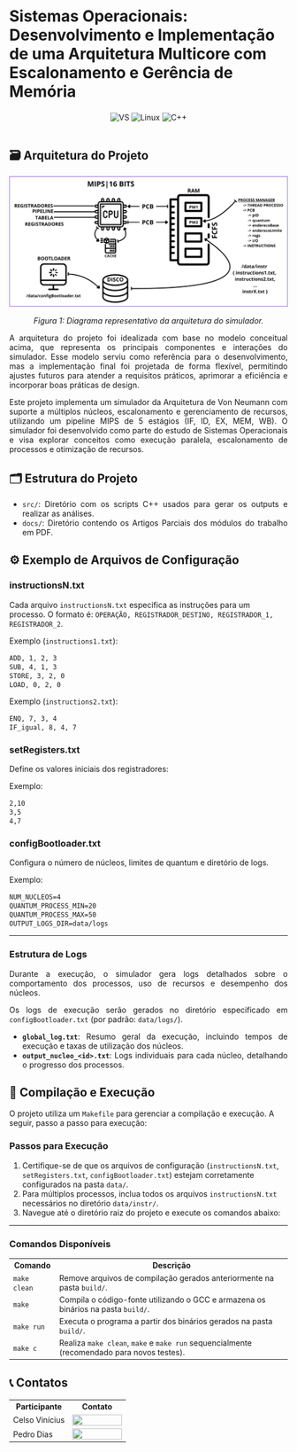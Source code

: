 # Sistemas Operacionais: Desenvolvimento e Implementação de uma Arquitetura Multicore com Escalonamento e Gerência de Memória

<div align="center" style="display: inline_block">
  <img align="center" alt="VS" src="https://img.shields.io/badge/Visual_Studio_Code-0078D4?style=for-the-badge&logo=visual%20studio%20code&logoColor=white" />
  <img align="center" alt="Linux" src="https://img.shields.io/badge/Linux-FCC624?style=for-the-badge&logo=linux&logoColor=black" />
  <img align="center" alt="C++" src="https://img.shields.io/badge/C%2B%2B-00599C?style=for-the-badge&logo=c%2B%2B&logoColor=white" />
</div><br/>

## 🗃️ Arquitetura do Projeto

<p align="center">
<img src="docs/imgs/image.png" width="700"/> 
</p>
<p align="center">
<em>Figura 1: Diagrama representativo da arquitetura do simulador.</em>
</p>

<div align="justify">
A arquitetura do projeto foi idealizada com base no modelo conceitual acima, que representa os principais componentes e interações do simulador. Esse modelo serviu como referência para o desenvolvimento, mas a implementação final foi projetada de forma flexível, permitindo ajustes futuros para atender a requisitos práticos, aprimorar a eficiência e incorporar boas práticas de design.

Este projeto implementa um simulador da Arquitetura de Von Neumann com suporte a múltiplos núcleos, escalonamento e gerenciamento de recursos, utilizando um pipeline MIPS de 5 estágios (IF, ID, EX, MEM, WB). O simulador foi desenvolvido como parte do estudo de Sistemas Operacionais e visa explorar conceitos como execução paralela, escalonamento de processos e otimização de recursos.

</div>

## 🗂️ Estrutura do Projeto

<div align="justify">

- `src/`: Diretório com os scripts C++ usados para gerar os outputs e realizar as análises.
- `docs/`: Diretório contendo os Artigos Parciais dos módulos do trabalho em PDF.

</div>

## ⚙️ Exemplo de Arquivos de Configuração

### instructionsN.txt

Cada arquivo `instructionsN.txt` especifica as instruções para um processo. O formato é:
`OPERAÇÃO, REGISTRADOR_DESTINO, REGISTRADOR_1, REGISTRADOR_2`.

Exemplo (`instructions1.txt`):

```
ADD, 1, 2, 3
SUB, 4, 1, 3
STORE, 3, 2, 0
LOAD, 0, 2, 0
```

Exemplo (`instructions2.txt`):

```
ENQ, 7, 3, 4
IF_igual, 8, 4, 7
```

### setRegisters.txt

Define os valores iniciais dos registradores:

Exemplo:

```
2,10
3,5
4,7
```

### configBootloader.txt

Configura o número de núcleos, limites de quantum e diretório de logs.

Exemplo:

```
NUM_NUCLEOS=4
QUANTUM_PROCESS_MIN=20
QUANTUM_PROCESS_MAX=50
OUTPUT_LOGS_DIR=data/logs
```

---

### Estrutura de Logs

<div align="justify">
Durante a execução, o simulador gera logs detalhados sobre o comportamento dos processos, uso de recursos e desempenho dos núcleos.

Os logs de execução serão gerados no diretório especificado em `configBootloader.txt` (por padrão: `data/logs/`).

- **`global_log.txt`**: Resumo geral da execução, incluindo tempos de execução e taxas de utilização dos núcleos.
- **`output_nucleo_<id>.txt`**: Logs individuais para cada núcleo, detalhando o progresso dos processos.

</div>

## 🔄 Compilação e Execução

O projeto utiliza um `Makefile` para gerenciar a compilação e execução. A seguir, passo a passo para execução:

### Passos para Execução

1. Certifique-se de que os arquivos de configuração (`instructionsN.txt`, `setRegisters.txt`, `configBootloader.txt`) estejam corretamente configurados na pasta `data/`.
2. Para múltiplos processos, inclua todos os arquivos `instructionsN.txt` necessários no diretório `data/instr/`.
3. Navegue até o diretório raiz do projeto e execute os comandos abaixo:

---

### Comandos Disponíveis

<table align="center">
  <tr>
    <th>Comando</th>
    <th>Descrição</th>
  </tr>
  <tr>
    <td> <code>make clean</code> </td>
    <td>Remove arquivos de compilação gerados anteriormente na pasta <code>build/</code>. </td>
  </tr>
  <tr>
    <td> <code>make</code> </td>
    <td>Compila o código-fonte utilizando o GCC e armazena os binários na pasta <code>build/</code>.</td>
  </tr>
  <tr>
    <td> <code>make run</code> </td>
    <td>Executa o programa a partir dos binários gerados na pasta <code>build/</code>.  </td>
  </tr>
  <tr>
    <td> <code>make c</code> </td>
    <td>Realiza <code>make clean</code>, <code>make</code> e <code>make run</code> sequencialmente (recomendado para novos testes).</td>
  </tr>
</table>

## 📞 Contatos

<table align="center">
  <tr>
    <th>Participante</th>
    <th>Contato</th>
  </tr>
  <tr>
    <td>Celso Vinícius</td>
    <td><a href="https://www.linkedin.com/in/celsovinicius23/"><img align="center" height="20px" width="90px" src="https://img.shields.io/badge/LinkedIn-0077B5?style=for-the-badge&logo=linkedin&logoColor=white"/> </td>
  </tr>
  <tr>
    <td>Pedro Dias</td>
    <td><a href="https://www.linkedin.com/in/phpd/"><img align="center" height="20px" width="90px" src="https://img.shields.io/badge/LinkedIn-0077B5?style=for-the-badge&logo=linkedin&logoColor=white"/> </td>
  </tr>
</table>
